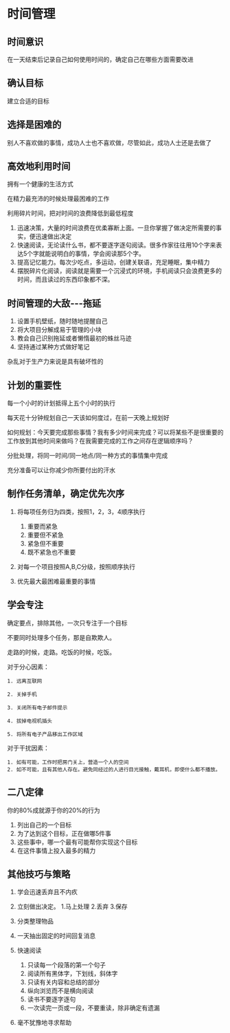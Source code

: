 # 时间管理

## 时间意识

在一天结束后记录自己如何使用时间的，确定自己在哪些方面需要改进

## 确认目标

建立合适的目标

## 选择是困难的

别人不喜欢做的事情，成功人士也不喜欢做，尽管如此，成功人士还是去做了

## 高效地利用时间

拥有一个健康的生活方式

在精力最充沛的时候处理最困难的工作

利用碎片时间，把对时间的浪费降低到最低程度

1. 迅速决策，大量的时间浪费在优柔寡断上面。一旦你掌握了做决定所需要的事实，便迅速做出决定
2. 快速阅读，无论读什么书，都不要逐字逐句阅读。很多作家往往用10个字来表达5个字就能说明白的事情，学会阅读那5个字。
3. 提高记忆能力。每次少吃点，多运动，创建关联语，充足睡眠，集中精力
4. 摆脱碎片化阅读，阅读就是需要一个沉浸式的环境，手机阅读只会浪费更多的时间，而且读过的东西印象都不深。

## 时间管理的大敌---拖延

1. 设置手机壁纸，随时随地提醒自己
2. 将大项目分解成易于管理的小块
3. 教会自己识别拖延或者懒惰最初的蛛丝马迹
4. 坚持通过某种方式做好笔记

杂乱对于生产力来说是具有破坏性的

## 计划的重要性

每一个小时的计划抵得上五个小时的执行

每天花十分钟规划自己一天该如何度过，在前一天晚上规划好

如何规划：今天要完成那些事情？我有多少时间来完成？可以将某些不是很重要的工作放到其他时间来做吗？在我需要完成的工作之间存在逻辑顺序吗？

分批处理，将同一时间/同一地点/同一种方式的事情集中完成

充分准备可以让你减少你所要付出的汗水

## 制作任务清单，确定优先次序

1. 将每项任务归为四类，按照1，2，3，4顺序执行

	1. 重要而紧急
	2. 重要但不紧急
	3. 紧急但不重要
	4. 既不紧急也不重要
	
2. 对每一个项目按照A,B,C分级，按照顺序执行

3. 优先最大最困难最重要的事情

## 学会专注

确定要点，排除其他，一次只专注于一个目标

不要同时处理多个任务，那是自欺欺人。

走路的时候，走路。吃饭的时候，吃饭。

对于分心因素：

	1. 远离互联网
	
	2. 关掉手机
	
	3. 关闭所有电子邮件提示
	
	4. 拔掉电视机插头
	
	5. 将所有电子产品移出工作区域

对于干扰因素：

	1. 如有可能，工作时把房门关上，营造一个人的空间
	2. 如不可能，且有其他人存在。避免同经过的人进行目光接触，戴耳机，即使什么都不播放。
	

## 二八定律 

你的80%成就源于你的20%的行为

1. 列出自己的一个目标
2. 为了达到这个目标，正在做哪5件事
3. 这些事中，哪一个最有可能帮你实现这个目标
4. 在这件事情上投入最多的精力

## 其他技巧与策略

1. 学会迅速丢弃且不内疚
2. 立刻做出决定。 1.马上处理 2.丢弃 3.保存
3. 分类整理物品
4. 一天抽出固定的时间回复消息
5. 快速阅读

	1. 只读每一个段落的第一个句子
	2. 阅读所有黑体字，下划线，斜体字
	3. 只读有关内容和总结的部分
	4. 纵向浏览而不是横向阅读
	5. 读书不要逐字逐句
	6. 一次读完一页或一段，不要重读，除非确定有遗漏

6. 毫不犹豫地寻求帮助




